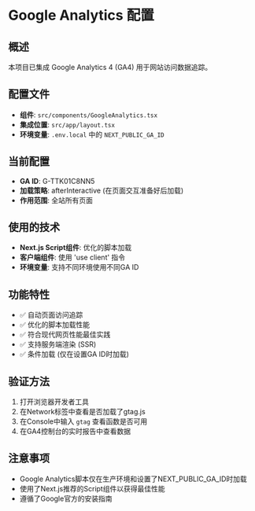 # Google Analytics 配置

## 概述
本项目已集成 Google Analytics 4 (GA4) 用于网站访问数据追踪。

## 配置文件
- **组件**: `src/components/GoogleAnalytics.tsx`
- **集成位置**: `src/app/layout.tsx`
- **环境变量**: `.env.local` 中的 `NEXT_PUBLIC_GA_ID`

## 当前配置
- **GA ID**: G-TTK01C8NN5
- **加载策略**: afterInteractive (在页面交互准备好后加载)
- **作用范围**: 全站所有页面

## 使用的技术
- **Next.js Script组件**: 优化的脚本加载
- **客户端组件**: 使用 'use client' 指令
- **环境变量**: 支持不同环境使用不同GA ID

## 功能特性
- ✅ 自动页面访问追踪
- ✅ 优化的脚本加载性能
- ✅ 符合现代网页性能最佳实践
- ✅ 支持服务端渲染 (SSR)
- ✅ 条件加载 (仅在设置GA ID时加载)

## 验证方法
1. 打开浏览器开发者工具
2. 在Network标签中查看是否加载了gtag.js
3. 在Console中输入 `gtag` 查看函数是否可用
4. 在GA4控制台的实时报告中查看数据

## 注意事项
- Google Analytics脚本仅在生产环境和设置了NEXT_PUBLIC_GA_ID时加载
- 使用了Next.js推荐的Script组件以获得最佳性能
- 遵循了Google官方的安装指南
